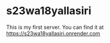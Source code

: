 # s23wa18yallasiri

This is my first server.
You can find it at https://s23wa18yallasiri.onrender.com 